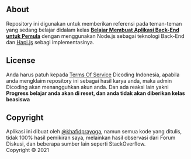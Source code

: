 ## About
Repository ini digunakan untuk memberikan referensi pada teman-teman yang sedang belajar didalam kelas
[**Belajar Membuat Aplikasi Back-End untuk Pemula**](https://www.dicoding.com/academies/261/) dengan
menggunakan Node.js sebagai teknologi Back-End dan [Hapi.js](https://github.com/hapijs/hapi) sebagi implementasinya.

## License
Anda harus patuh kepada [Terms Of Service](https://www.dicoding.com/termsofuse) Dicoding Indonesia, apabila 
anda mengklaim repository ini sebagai hasil karya anda, maka admin Dicoding akan menangguhkan akun anda.
Dan ada reaksi lain yakni **Progress belajar anda akan di reset, dan anda tidak akan diberikan kelas beasiswa**

## Copyright
Aplikasi ini dibuat oleh [@khafidprayoga](https://github.com/khafidprayoga), namun semua kode yang ditulis,
tidak 100% hasil pemikiran saya, melainkan hasil observasi dari Forum Diskusi, dan beberapa sumber lain
seperti StackOverflow.  
Copyright &copy; 2021
